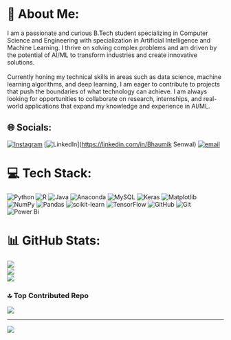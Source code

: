 # 💫 About Me:
I am a passionate and curious B.Tech student specializing in Computer Science and Engineering with specialization in Artificial Intelligence and Machine Learning. I thrive on solving complex problems and am driven by the potential of AI/ML to transform industries and create innovative solutions.<br><br>Currently honing my technical skills in areas such as data science, machine learning algorithms, and deep learning, I am eager to contribute to projects that push the boundaries of what technology can achieve. I am always looking for opportunities to collaborate on research, internships, and real-world applications that expand my knowledge and experience in AI/ML.


## 🌐 Socials:
[![Instagram](https://img.shields.io/badge/Instagram-%23E4405F.svg?logo=Instagram&logoColor=white)](https://instagram.com/bhaumik.senwal) [![LinkedIn](https://img.shields.io/badge/LinkedIn-%230077B5.svg?logo=linkedin&logoColor=white)](https://linkedin.com/in/Bhaumik Senwal) [![email](https://img.shields.io/badge/Email-D14836?logo=gmail&logoColor=white)](mailto:Bhaumiksenwal99@gmail.com) 

# 💻 Tech Stack:
![Python](https://img.shields.io/badge/python-3670A0?style=plastic&logo=python&logoColor=ffdd54) ![R](https://img.shields.io/badge/r-%23276DC3.svg?style=plastic&logo=r&logoColor=white) ![Java](https://img.shields.io/badge/java-%23ED8B00.svg?style=plastic&logo=openjdk&logoColor=white) ![Anaconda](https://img.shields.io/badge/Anaconda-%2344A833.svg?style=plastic&logo=anaconda&logoColor=white) ![MySQL](https://img.shields.io/badge/mysql-4479A1.svg?style=plastic&logo=mysql&logoColor=white) ![Keras](https://img.shields.io/badge/Keras-%23D00000.svg?style=plastic&logo=Keras&logoColor=white) ![Matplotlib](https://img.shields.io/badge/Matplotlib-%23ffffff.svg?style=plastic&logo=Matplotlib&logoColor=black) ![NumPy](https://img.shields.io/badge/numpy-%23013243.svg?style=plastic&logo=numpy&logoColor=white) ![Pandas](https://img.shields.io/badge/pandas-%23150458.svg?style=plastic&logo=pandas&logoColor=white) ![scikit-learn](https://img.shields.io/badge/scikit--learn-%23F7931E.svg?style=plastic&logo=scikit-learn&logoColor=white) ![TensorFlow](https://img.shields.io/badge/TensorFlow-%23FF6F00.svg?style=plastic&logo=TensorFlow&logoColor=white) ![GitHub](https://img.shields.io/badge/github-%23121011.svg?style=plastic&logo=github&logoColor=white) ![Git](https://img.shields.io/badge/git-%23F05033.svg?style=plastic&logo=git&logoColor=white) ![Power Bi](https://img.shields.io/badge/power_bi-F2C811?style=plastic&logo=powerbi&logoColor=black)
# 📊 GitHub Stats:
![](https://github-readme-stats.vercel.app/api?username=Bhaumik-99&theme=holi&hide_border=false&include_all_commits=false&count_private=false)<br/>
![](https://nirzak-streak-stats.vercel.app/?user=Bhaumik-99&theme=holi&hide_border=false)<br/>
![](https://github-readme-stats.vercel.app/api/top-langs/?username=Bhaumik-99&theme=holi&hide_border=false&include_all_commits=false&count_private=false&layout=compact)

### 🔝 Top Contributed Repo
![](https://github-contributor-stats.vercel.app/api?username=Bhaumik-99&limit=5&theme=dark&combine_all_yearly_contributions=true)

---
[![](https://visitcount.itsvg.in/api?id=Bhaumik-99&icon=4&color=12)](https://visitcount.itsvg.in)

<!-- Proudly created with GPRM ( https://gprm.itsvg.in ) -->
